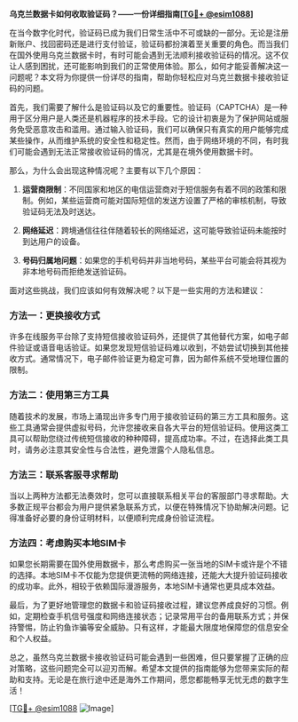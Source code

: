 **乌克兰数据卡如何收取验证码？——一份详细指南[[TG💪+ @esim1088](https://t.me/s/esim1088)]**

在当今数字化时代，验证码已成为我们日常生活中不可或缺的一部分。无论是注册新账户、找回密码还是进行支付验证，验证码都扮演着至关重要的角色。而当我们在国外使用乌克兰数据卡时，有时可能会遇到无法顺利接收验证码的情况。这不仅让人感到困扰，还可能影响到我们的正常使用体验。那么，如何才能妥善解决这一问题呢？本文将为你提供一份详尽的指南，帮助你轻松应对乌克兰数据卡接收验证码的问题。

首先，我们需要了解什么是验证码以及它的重要性。验证码（CAPTCHA）是一种用于区分用户是人类还是机器程序的技术手段。它的设计初衷是为了保护网站或服务免受恶意攻击和滥用。通过输入验证码，我们可以确保只有真实的用户能够完成某些操作，从而维护系统的安全性和稳定性。然而，由于网络环境的不同，有时我们可能会遇到无法正常接收验证码的情况，尤其是在境外使用数据卡时。

那么，为什么会出现这种情况呢？主要有以下几个原因：

1. **运营商限制**：不同国家和地区的电信运营商对于短信服务有着不同的政策和限制。例如，某些运营商可能对国际短信的发送方设置了严格的审核机制，导致验证码无法及时送达。
   
2. **网络延迟**：跨境通信往往伴随着较长的网络延迟，这可能导致验证码未能按时到达用户的设备。

3. **号码归属地问题**：如果您的手机号码并非当地号码，某些平台可能会将其视为非本地号码而拒绝发送验证码。

面对这些挑战，我们应该如何有效解决呢？以下是一些实用的方法和建议：

### 方法一：更换接收方式

许多在线服务平台除了支持短信接收验证码外，还提供了其他替代方案，如电子邮件验证或语音电话验证。如果您发现短信验证码难以收到，不妨尝试切换到其他接收方式。通常情况下，电子邮件验证更为稳定可靠，因为邮件系统不受地理位置的限制。

### 方法二：使用第三方工具

随着技术的发展，市场上涌现出许多专门用于接收验证码的第三方工具和服务。这些工具通常会提供虚拟号码，允许您接收来自各大平台的短信验证码。使用这类工具可以帮助您绕过传统短信接收的种种障碍，提高成功率。不过，在选择此类工具时，请务必注意其安全性与合法性，避免泄露个人隐私信息。

### 方法三：联系客服寻求帮助

当以上两种方法都无法奏效时，您可以直接联系相关平台的客服部门寻求帮助。大多数正规平台都会为用户提供紧急联系方式，以便在特殊情况下协助解决问题。记得准备好必要的身份证明材料，以便顺利完成身份验证流程。

### 方法四：考虑购买本地SIM卡

如果您长期需要在国外使用数据卡，那么考虑购买一张当地的SIM卡或许是个不错的选择。本地SIM卡不仅能为您提供更流畅的网络连接，还能大大提升验证码接收的成功率。此外，相较于依赖国际漫游服务，本地SIM卡通常也更具成本效益。

最后，为了更好地管理您的数据卡和验证码接收过程，建议您养成良好的习惯。例如，定期检查手机信号强度和网络连接状态；记录常用平台的备用联系方式；并保持警惕，防止钓鱼诈骗等安全威胁。只有这样，才能最大限度地保障您的信息安全和个人权益。

总之，虽然乌克兰数据卡接收验证码可能会遇到一些困难，但只要掌握了正确的应对策略，这些问题完全可以迎刃而解。希望本文提供的指南能够为您带来实际的帮助和支持。无论是在旅行途中还是海外工作期间，愿您都能畅享无忧无虑的数字生活！

[[TG💪+ @esim1088](https://t.me/s/esim1088) ![Image](https://i.postimg.cc/4NQfJmqS/Snipaste-2025-05-13-00-14-12.png)]